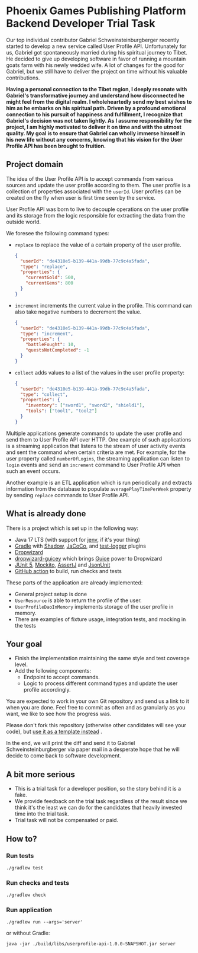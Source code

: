 # Phoenix Games Publishing Platform Backend Developer Trial Task

Our top individual contributor Gabriel Schweinsteinburgberger recently started to develop a new service called User Profile API.
Unfortunately for us, Gabriel got spontaneously married during his spiritual journey to Tibet. He decided to give up developing software in
favor of running a mountain goats farm with his newly wedded wife. A lot of changes for the good for Gabriel, but we still have to deliver
the project on time without his valuable contributions.


**Having a personal connection to the Tibet region, I deeply resonate with Gabriel's transformative journey and understand how disconnected he might feel from the digital realm.
I wholeheartedly send my best wishes to him as he embarks on his spiritual path. Driven by a profound emotional connection to his pursuit of happiness and fulfillment, 
I recognize that Gabriel's decision was not taken lightly. As I assume responsibility for the project, I am highly motivated to deliver it on time and with the utmost quality. 
My goal is to ensure that Gabriel can wholly immerse himself in his new life without any concerns, knowing that his vision for the User Profile API has been brought to fruition.**


## Project domain

The idea of the User Profile API is to accept commands from various sources and update the user profile according to them. The user profile
is a collection of properties associated with the `userId`. User profiles can be created on the fly when user is first time seen by the
service.

User Profile API was born to live to decouple operations on the user profile and its storage from the logic responsible for extracting the
data from the outside world.

We foresee the following command types:

* `replace` to replace the value of a certain property of the user profile.
  ```json
  {
    "userId": "de4310e5-b139-441a-99db-77c9c4a5fada",
    "type": "replace",
    "properties": {
      "currentGold": 500,
      "currentGems": 800
    }
  }
  ```

* `increment` increments the current value in the profile. This command can also take negative numbers to decrement the value.
  ```json
  {
    "userId": "de4310e5-b139-441a-99db-77c9c4a5fada",
    "type": "increment",
    "properties": {
      "battleFought": 10,
      "questsNotCompleted": -1
    }
  }
  ```

* `collect` adds values to a list of the values in the user profile property:
  ```json
  {
    "userId": "de4310e5-b139-441a-99db-77c9c4a5fada",
    "type": "collect",
    "properties": {
      "inventory": ["sword1", "sword2", "shield1"],
      "tools": ["tool1", "tool2"]
    }
  }
  ```

Multiple applications generate commands to update the user profile and send them to User Profile API over HTTP. One example of such
applications is a streaming application that listens to the stream of user activity events and sent the command when certain criteria are
met. For example, for the user property called `numberOfLogins`, the streaming application can listen to `login` events and send
an `increment` command to User Profile API when such an event occurs.

Another example is an ETL application which is run periodically and extracts information from the database to
populate `averagePlayTimePerWeek` property by sending `replace` commands to User Profile API.

## What is already done

There is a project which is set up in the following way:

* Java 17 LTS (with support for [jenv](https://www.jenv.be), if it's your thing)
* [Gradle](https://gradle.org/)
  with [Shadow](https://imperceptiblethoughts.com/shadow/introduction/),
  [JaCoCo](https://docs.gradle.org/current/userguide/jacoco_plugin.html),
  and [test-logger](https://plugins.gradle.org/plugin/com.adarshr.test-logger)
  plugins
* [Dropwizard](https://www.dropwizard.io/en/latest/)
* [dropwizard-guicey](https://github.com/xvik/dropwizard-guicey) which brings [Guice](https://github.com/google/guice) power to Dropwizard
* [JUnit 5](https://junit.org/junit5/), [Mockito](https://site.mockito.org/), [AssertJ](https://assertj.github.io/doc/)
  and [JsonUnit](https://github.com/lukas-krecan/JsonUnit#assertj-integration)
* [GitHub action](https://docs.github.com/en/actions) to build, run checks and tests

These parts of the application are already implemented:

* General project setup is done
* `UserResource` is able to return the profile of the user.
* `UserProfileDaoInMemory` implements storage of the user profile in memory.
* There are examples of fixture usage, integration tests, and mocking in the tests

## Your goal

* Finish the implementation maintaining the same style and test coverage level.
* Add the following components:
    * Endpoint to accept commands.
    * Logic to process different command types and update the user profile accordingly.

You are expected to work in your own Git repository and send us a link to it when you are done. Feel free to commit as often and as
granularly as you want, we like to see how the progress was.

Please don't fork this repository (otherwise other candidates will see your code), but
[use it as a template instead](https://docs.github.com/en/repositories/creating-and-managing-repositories/creating-a-repository-from-a-template)
.

In the end, we will print the diff and send it to Gabriel Schweinsteinburgberger via paper mail in a desperate hope that he will decide to
come back to software development.

## A bit more serious

* This is a trial task for a developer position, so the story behind it is a fake.
* We provide feedback on the trial task regardless of the result since we think it's the least we can do for the candidates that heavily
  invested time into the trial task.
* Trial task will not be compensated or paid.

## How to?

### Run tests

```shell
./gradlew test
```

### Run checks and tests

```shell
./gradlew check
```

### Run application

```shell
./gradlew run --args='server'
```

or without Gradle:

```shell
java -jar ./build/libs/userprofile-api-1.0.0-SNAPSHOT.jar server
```